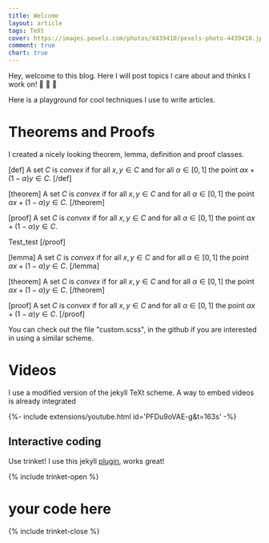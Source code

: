 ```yaml
---
title: Welcome
layout: article
tags: TeXt
cover: https://images.pexels.com/photos/4439410/pexels-photo-4439410.jpeg?auto=compress&cs=tinysrgb&w=1260&h=750&dpr=1
comment: true
chart: true 
---
```




Hey, welcome to this blog. Here I will post topics I care about and thinks I work on! :ghost: :ghost: :ghost:

Here is a playground for cool techniques I use to write articles.

# Theorems and Proofs

I created a nicely looking theorem, lemma, definition and proof classes.

[def]
A set $C$ is *convex* if for all
$x,y \in C$ and for all
$\alpha \in [0,1]$ the point
$\alpha x + (1-\alpha) y \in C$.
[/def]

[theorem]
A set $C$ is *convex* if for all
$x,y \in C$ and for all
$\alpha \in [0,1]$ the point
$\alpha x + (1-\alpha) y \in C$.
[/theorem]

[proof]
A set $C$ is *convex* if for all
$x,y \in C$ and for all
$\alpha \in [0,1]$ the point
$\alpha x + (1-\alpha) y \in C$.

Test_test
[/proof]

[lemma]
A set $C$ is *convex* if for all
$x,y \in C$ and for all
$\alpha \in [0,1]$ the point
$\alpha x + (1-\alpha) y \in C$.
[/lemma]


[theorem]
A set $C$ is *convex* if for all
$x,y \in C$ and for all
$\alpha \in [0,1]$ the point
$\alpha x + (1-\alpha) y \in C$.
[/theorem]

[proof]
A set $C$ is *convex* if for all
$x,y \in C$ and for all
$\alpha \in [0,1]$ the point
$\alpha x + (1-\alpha) y \in C$.
[/proof]

You can check out the file "custom.scss", in the github if you are interested in using a similar scheme.

# Videos

I use a modified version of the jekyll TeXt scheme. A way to embed videos is already integrated

<div>
{%- include extensions/youtube.html id='PFDu9oVAE-g&t=163s' -%}
</div>


## Interactive coding 

Use trinket! I use this jekyll [plugin](https://github.com/trinketapp/jekyll-tools), works great!

{% include trinket-open %}
# your code here
{% include trinket-close %}





